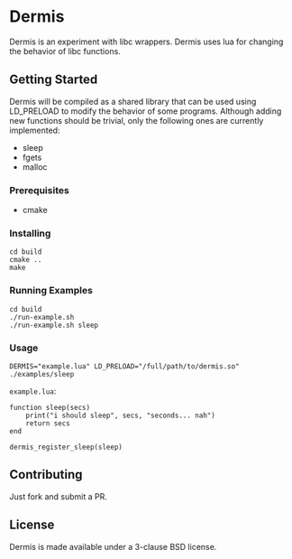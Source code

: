 # Dermis

Dermis is an experiment with libc wrappers. Dermis uses lua for changing
the behavior of libc functions.

## Getting Started

Dermis will be compiled as a shared library that can be used using
LD_PRELOAD to modify the behavior of some programs. Although adding new
functions should be trivial, only the following ones are currently
implemented:

* sleep
* fgets
* malloc

### Prerequisites

* cmake

### Installing

```
cd build
cmake ..
make
```

### Running Examples

```
cd build
./run-example.sh
./run-example.sh sleep
```

### Usage

```
DERMIS="example.lua" LD_PRELOAD="/full/path/to/dermis.so" ./examples/sleep
```

`example.lua`:

```
function sleep(secs)
    print("i should sleep", secs, "seconds... nah")
    return secs
end

dermis_register_sleep(sleep)
```

## Contributing

Just fork and submit a PR.

## License

Dermis is made available under a 3-clause BSD license.
